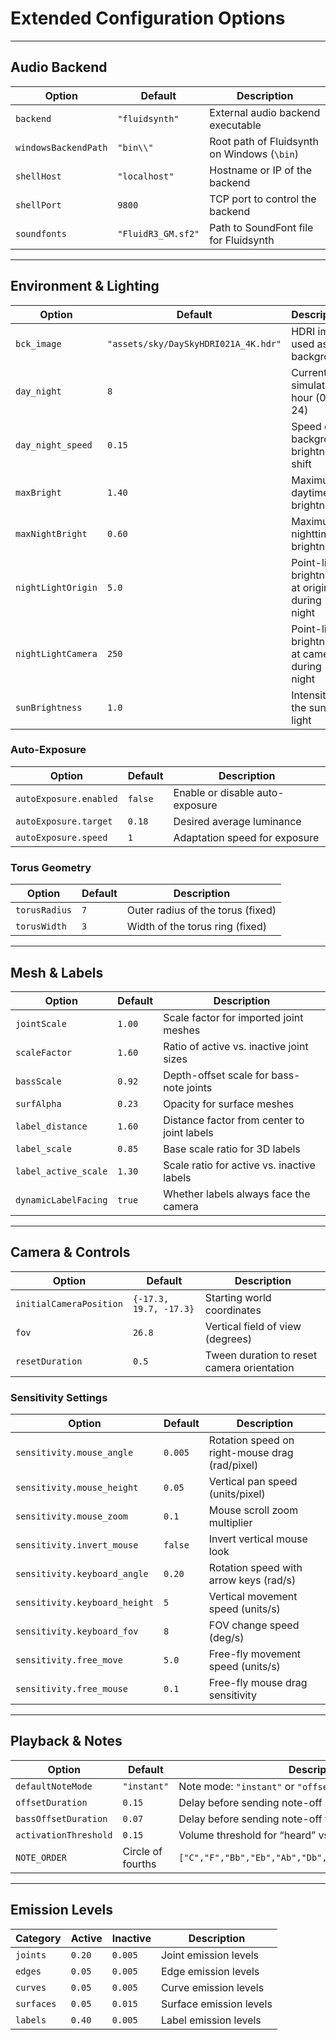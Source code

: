 # Extended Configuration Options

---

## Audio Backend

| Option                 | Default             | Description                                   |
|------------------------|---------------------|-----------------------------------------------|
| `backend`              | `"fluidsynth"`      | External audio backend executable             |
| `windowsBackendPath`   | `"bin\\"`           | Root path of Fluidsynth on Windows (`\bin`)   |
| `shellHost`            | `"localhost"`       | Hostname or IP of the backend                 |
| `shellPort`            | `9800`              | TCP port to control the backend               |
| `soundfonts`           | `"FluidR3_GM.sf2"`  | Path to SoundFont file for Fluidsynth         |

---

## Environment & Lighting

| Option               | Default                             | Description                                             |
|----------------------|-------------------------------------|---------------------------------------------------------|
| `bck_image`          | `"assets/sky/DaySkyHDRI021A_4K.hdr"`| HDRI image used as sky background                       |
| `day_night`          | `8`                                 | Current simulated hour (0–24)                           |
| `day_night_speed`    | `0.15`                              | Speed of background brightness shift                    |
| `maxBright`          | `1.40`                              | Maximum daytime brightness                              |
| `maxNightBright`     | `0.60`                              | Maximum nighttime brightness                            |
| `nightLightOrigin`   | `5.0`                               | Point-light brightness at origin during night           |
| `nightLightCamera`   | `250`                               | Point-light brightness at camera during night           |
| `sunBrightness`      | `1.0`                               | Intensity of the sun light                              |

### Auto-Exposure

| Option                     | Default  | Description                          |
|----------------------------|----------|--------------------------------------|
| `autoExposure.enabled`     | `false`  | Enable or disable auto-exposure      |
| `autoExposure.target`      | `0.18`   | Desired average luminance            |
| `autoExposure.speed`       | `1`      | Adaptation speed for exposure        |

### Torus Geometry

| Option        | Default | Description                               |
|---------------|---------|-------------------------------------------|
| `torusRadius` | `7`     | Outer radius of the torus (fixed)         |
| `torusWidth`  | `3`     | Width of the torus ring (fixed)           |

---

## Mesh & Labels

| Option               | Default | Description                                      |
|----------------------|---------|--------------------------------------------------|
| `jointScale`         | `1.00`  | Scale factor for imported joint meshes           |
| `scaleFactor`        | `1.60`  | Ratio of active vs. inactive joint sizes         |
| `bassScale`          | `0.92`  | Depth-offset scale for bass-note joints          |
| `surfAlpha`          | `0.23`  | Opacity for surface meshes                       |
| `label_distance`     | `1.60`  | Distance factor from center to joint labels      |
| `label_scale`        | `0.85`  | Base scale ratio for 3D labels                   |
| `label_active_scale` | `1.30`  | Scale ratio for active vs. inactive labels       |
| `dynamicLabelFacing` | `true`  | Whether labels always face the camera            |

---

## Camera & Controls

| Option                     | Default                | Description                                           |
|----------------------------|------------------------|-------------------------------------------------------|
| `initialCameraPosition`    | `{-17.3, 19.7, -17.3}` | Starting world coordinates                            |
| `fov`                      | `26.8`                 | Vertical field of view (degrees)                      |
| `resetDuration`            | `0.5`                  | Tween duration to reset camera orientation            |

### Sensitivity Settings

| Option                       | Default   | Description                                         |
|------------------------------|-----------|-----------------------------------------------------|
| `sensitivity.mouse_angle`    | `0.005`   | Rotation speed on right-mouse drag (rad/pixel)      |
| `sensitivity.mouse_height`   | `0.05`    | Vertical pan speed (units/pixel)                    |
| `sensitivity.mouse_zoom`     | `0.1`     | Mouse scroll zoom multiplier                        |
| `sensitivity.invert_mouse`   | `false`   | Invert vertical mouse look                          |
| `sensitivity.keyboard_angle` | `0.20`    | Rotation speed with arrow keys (rad/s)              |
| `sensitivity.keyboard_height`| `5`       | Vertical movement speed (units/s)                   |
| `sensitivity.keyboard_fov`   | `8`       | FOV change speed (deg/s)                            |
| `sensitivity.free_move`      | `5.0`     | Free-fly movement speed (units/s)                   |
| `sensitivity.free_mouse`     | `0.1`     | Free-fly mouse drag sensitivity                     |

---

## Playback & Notes

| Option                  | Default             | Description                                            |
|-------------------------|---------------------|--------------------------------------------------------|
| `defaultNoteMode`       | `"instant"`         | Note mode: `"instant"` or `"offset"`                   |
| `offsetDuration`        | `0.15`              | Delay before sending note-off in `"offset"` mode       |
| `bassOffsetDuration`    | `0.07`              | Delay before sending note-off for the bass note        |
| `activationThreshold`   | `0.15`              | Volume threshold for “heard” vs. “unheard”             |
| `NOTE_ORDER`            | Circle of fourths   | `["C","F","Bb","Eb","Ab","Db","Gb","B","E","A","D","G"]` |

---

## Emission Levels

| Category  | Active  | Inactive | Description                   |
|-----------|---------|----------|-------------------------------|
| `joints`  | `0.20`  | `0.005`  | Joint emission levels         |
| `edges`   | `0.05`  | `0.005`  | Edge emission levels          |
| `curves`  | `0.05`  | `0.005`  | Curve emission levels         |
| `surfaces`| `0.05`  | `0.015`  | Surface emission levels       |
| `labels`  | `0.40`  | `0.005`  | Label emission levels         |
